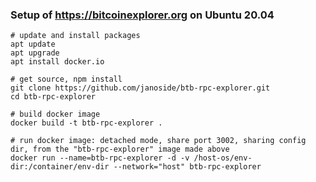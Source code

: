 ### Setup of https://bitcoinexplorer.org on Ubuntu 20.04

	# update and install packages
	apt update
	apt upgrade
	apt install docker.io
	
	# get source, npm install
	git clone https://github.com/janoside/btb-rpc-explorer.git
	cd btb-rpc-explorer
	
	# build docker image
	docker build -t btb-rpc-explorer .

	# run docker image: detached mode, share port 3002, sharing config dir, from the "btb-rpc-explorer" image made above
	docker run --name=btb-rpc-explorer -d -v /host-os/env-dir:/container/env-dir --network="host" btb-rpc-explorer
	